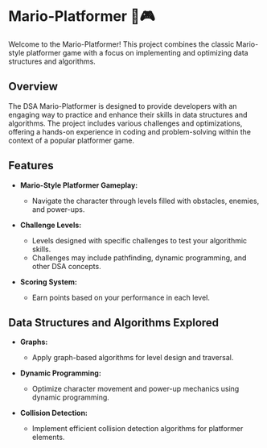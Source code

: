 # Mario-Platformer 🍄🎮

Welcome to the Mario-Platformer! This project combines the classic Mario-style platformer game with a focus on implementing and optimizing data structures and algorithms.

## Overview

The DSA Mario-Platformer is designed to provide developers with an engaging way to practice and enhance their skills in data structures and algorithms. The project includes various challenges and optimizations, offering a hands-on experience in coding and problem-solving within the context of a popular platformer game.

## Features

- **Mario-Style Platformer Gameplay:**
  - Navigate the character through levels filled with obstacles, enemies, and power-ups.

- **Challenge Levels:**
  - Levels designed with specific challenges to test your algorithmic skills.
  - Challenges may include pathfinding, dynamic programming, and other DSA concepts.

- **Scoring System:**
  - Earn points based on your performance in each level.

## Data Structures and Algorithms Explored

- **Graphs:**
  - Apply graph-based algorithms for level design and traversal.

- **Dynamic Programming:**
  - Optimize character movement and power-up mechanics using dynamic programming.

- **Collision Detection:**
  - Implement efficient collision detection algorithms for platformer elements.
